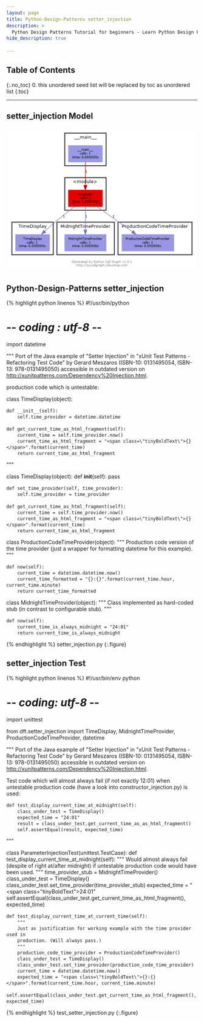 ```yaml
---
layout: page
title: Python-Design-Patterns setter_injection
description: >
  Python Design Patterns Tutorial for beginners - Learn Python Design Patterns in simple and easy steps starting from basic to advanced concepts with examples ...
hide_description: true

---
```


## Table of Contents
{:.no_toc}
0. this unordered seed list will be replaced by toc as unordered list
{:toc}

---

## setter_injection Model

![](/courses/python-fesign-patterns//dft/setter_injection.py.png)

## Python-Design-Patterns setter_injection

{% highlight python linenos %}
#!/usr/bin/python
# -*- coding : utf-8 -*-
import datetime

"""
Port of the Java example of "Setter Injection" in
"xUnit Test Patterns - Refactoring Test Code" by Gerard Meszaros
(ISBN-10: 0131495054, ISBN-13: 978-0131495050) accessible in outdated version on
http://xunitpatterns.com/Dependency%20Injection.html.

production code which is untestable:

class TimeDisplay(object):

    def __init__(self):
        self.time_provider = datetime.datetime

    def get_current_time_as_html_fragment(self):
        current_time = self.time_provider.now()
        current_time_as_html_fragment = "<span class=\"tinyBoldText\">{}</span>".format(current_time)
        return current_time_as_html_fragment
"""

class TimeDisplay(object):
    def __init__(self):
        pass

    def set_time_provider(self, time_provider):
        self.time_provider = time_provider

    def get_current_time_as_html_fragment(self):
        current_time = self.time_provider.now()
        current_time_as_html_fragment = "<span class=\"tinyBoldText\">{}</span>".format(current_time)
        return current_time_as_html_fragment

class ProductionCodeTimeProvider(object):
    """
    Production code version of the time provider (just a wrapper for formatting
    datetime for this example).
    """

    def now(self):
        current_time = datetime.datetime.now()
        current_time_formatted = "{}:{}".format(current_time.hour, current_time.minute)
        return current_time_formatted

class MidnightTimeProvider(object):
    """
    Class implemented as hard-coded stub (in contrast to configurable stub).
    """

    def now(self):
        current_time_is_always_midnight = "24:01"
        return current_time_is_always_midnight
{% endhighlight %}
setter_injection.py
{:.figure}

## setter_injection Test

{% highlight python linenos %}
#!/usr/bin/env python
# -*- coding: utf-8 -*-
import unittest

from dft.setter_injection import TimeDisplay, MidnightTimeProvider, ProductionCodeTimeProvider, datetime

"""
Port of the Java example of "Setter Injection" in
"xUnit Test Patterns - Refactoring Test Code" by Gerard Meszaros
(ISBN-10: 0131495054, ISBN-13: 978-0131495050) accessible in outdated version on
http://xunitpatterns.com/Dependency%20Injection.html.

Test code which will almost always fail (if not exactly 12:01) when untestable
production code (have a look into constructor_injection.py) is used:

    def test_display_current_time_at_midnight(self):
        class_under_test = TimeDisplay()
        expected_time = "24:01"
        result = class_under_test.get_current_time_as_as_html_fragment()
        self.assertEqual(result, expected_time)
"""

class ParameterInjectionTest(unittest.TestCase):
    def test_display_current_time_at_midnight(self):
        """
        Would almost always fail (despite of right at/after midnight) if
        untestable production code would have been used.
        """
        time_provider_stub = MidnightTimeProvider()
        class_under_test = TimeDisplay()
        class_under_test.set_time_provider(time_provider_stub)
        expected_time = "<span class=\"tinyBoldText\">24:01</span>"
        self.assertEqual(class_under_test.get_current_time_as_html_fragment(), expected_time)

    def test_display_current_time_at_current_time(self):
        """
        Just as justification for working example with the time provider used in
        production. (Will always pass.)
        """
        production_code_time_provider = ProductionCodeTimeProvider()
        class_under_test = TimeDisplay()
        class_under_test.set_time_provider(production_code_time_provider)
        current_time = datetime.datetime.now()
        expected_time = "<span class=\"tinyBoldText\">{}:{}</span>".format(current_time.hour, current_time.minute)
        self.assertEqual(class_under_test.get_current_time_as_html_fragment(), expected_time)
{% endhighlight %}
test_setter_injection.py
{:.figure}
